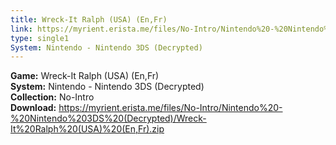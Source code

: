 ```yaml
---
title: Wreck-It Ralph (USA) (En,Fr)
link: https://myrient.erista.me/files/No-Intro/Nintendo%20-%20Nintendo%203DS%20(Decrypted)/Wreck-It%20Ralph%20(USA)%20(En,Fr).zip
type: single1
System: Nintendo - Nintendo 3DS (Decrypted)
---
```

<b>Game:</b> Wreck-It Ralph (USA) (En,Fr)<br>
<b>System:</b> Nintendo - Nintendo 3DS (Decrypted)<br>
<b>Collection:</b> No-Intro<br>
<b>Download:</b> https://myrient.erista.me/files/No-Intro/Nintendo%20-%20Nintendo%203DS%20(Decrypted)/Wreck-It%20Ralph%20(USA)%20(En,Fr).zip